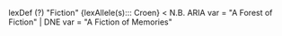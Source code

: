 
lexDef (?) "Fiction" {lexAllele(s)::: Croen} < N.B. ARIA var = "A Forest of Fiction" | DNE var = "A Fiction of Memories"
